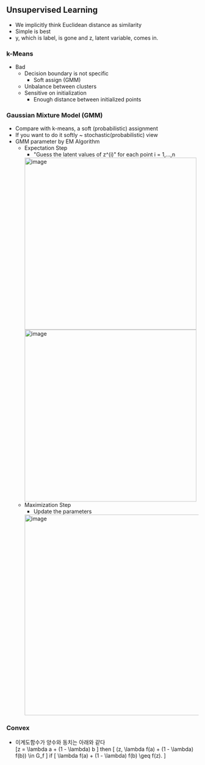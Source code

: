 ## Unsupervised Learning

- We implicitly think Euclidean distance as similarity
- Simple is best
- y, which is label, is gone and z, latent variable, comes in.

### k-Means

- Bad
    - Decision boundary is not specific
        - Soft assign (GMM)
    - Unbalance between clusters
    - Sensitive on initialization
        - Enough distance between initialized points

### Gaussian Mixture Model (GMM)

- Compare with k-means, a soft (probabilistic) assignment
- If you want to do it softly ~ stochastic(probabilistic) view
- GMM parameter by EM Algorithm
    - Expectation Step
        - "Guess the latent values of z^(i)" for each point i = 1,...,n
        <img width="450" alt="image" src="https://github.com/user-attachments/assets/626e0920-05be-4eb5-846a-fd73eebc84d2">
        <img width="450" alt="image" src="https://github.com/user-attachments/assets/91b362eb-c7c3-4daf-8866-95bb73429776">
    - Maximization Step
        - Update the parameters
        <img width="525" alt="image" src="https://github.com/user-attachments/assets/510f6d09-7c16-466f-84c4-246ef8b3a6e6">

### Convex

- 이계도함수가 양수와 동치는 아래와 같다
\
[z = \lambda a + (1 - \lambda) b
\]
then 
\[
(z, \lambda f(a) + (1 - \lambda) f(b)) \in G_f
\]
if 
\[
\lambda f(a) + (1 - \lambda) f(b) \geq f(z).
\]
